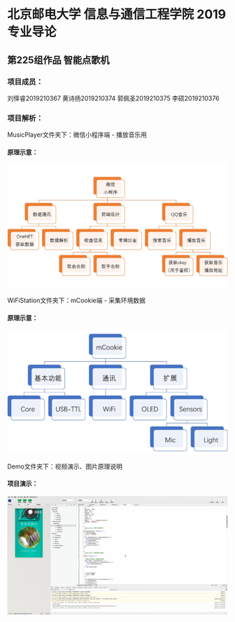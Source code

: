 # 北京邮电大学 信息与通信工程学院 2019专业导论

## 第225组作品 智能点歌机

### 项目成员：

刘怿睿2019210367 黄诗扬2019210374 郭佩圣2019210375 李硕2019210376

### 项目解析：

MusicPlayer文件夹下：微信小程序端 - 播放音乐用

#### 原理示意：

![微信小程序端 结构示意图](https://raw.githubusercontent.com/LYRbbding/Auto-Music-Player/master/Demo/wxapp.jpg)

WiFiStation文件夹下：mCookie端 - 采集环境数据

#### 原理示意：

![mCookie端 结构示意图](https://raw.githubusercontent.com/LYRbbding/Auto-Music-Player/master/Demo/mCookie.jpg)

Demo文件夹下：视频演示、图片原理说明

#### 项目演示：

[![Demo1](https://raw.githubusercontent.com/LYRbbding/Auto-Music-Player/master/Demo/Demo1.png)](https://v.qq.com/x/page/j3039gcx426.html)

